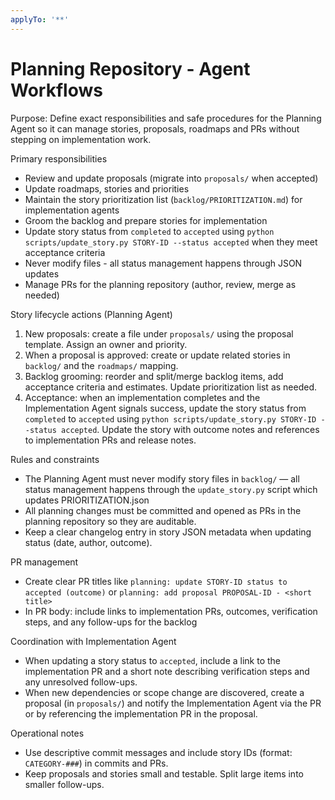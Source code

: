 ```yaml
---
applyTo: '**'
---
```


# Planning Repository - Agent Workflows

Purpose: Define exact responsibilities and safe procedures for the Planning Agent so it can manage stories, proposals, roadmaps and PRs without stepping on implementation work.

Primary responsibilities
- Review and update proposals (migrate into `proposals/` when accepted)
- Update roadmaps, stories and priorities
- Maintain the story prioritization list (`backlog/PRIORITIZATION.md`) for implementation agents
- Groom the backlog and prepare stories for implementation
- Update story status from `completed` to `accepted` using `python scripts/update_story.py STORY-ID --status accepted` when they meet acceptance criteria
- Never modify files - all status management happens through JSON updates
- Manage PRs for the planning repository (author, review, merge as needed)

Story lifecycle actions (Planning Agent)
1. New proposals: create a file under `proposals/` using the proposal template. Assign an owner and priority.
2. When a proposal is approved: create or update related stories in `backlog/` and the `roadmaps/` mapping.
3. Backlog grooming: reorder and split/merge backlog items, add acceptance criteria and estimates. Update prioritization list as needed.
4. Acceptance: when an implementation completes and the Implementation Agent signals success, update the story status from `completed` to `accepted` using `python scripts/update_story.py STORY-ID --status accepted`. Update the story with outcome notes and references to implementation PRs and release notes.

Rules and constraints
- The Planning Agent must never modify story files in `backlog/` — all status management happens through the `update_story.py` script which updates PRIORITIZATION.json
- All planning changes must be committed and opened as PRs in the planning repository so they are auditable.
- Keep a clear changelog entry in story JSON metadata when updating status (date, author, outcome).

PR management
- Create clear PR titles like `planning: update STORY-ID status to accepted (outcome)` or `planning: add proposal PROPOSAL-ID - <short title>`
- In PR body: include links to implementation PRs, outcomes, verification steps, and any follow-ups for the backlog

Coordination with Implementation Agent
- When updating a story status to `accepted`, include a link to the implementation PR and a short note describing verification steps and any unresolved follow-ups.
- When new dependencies or scope change are discovered, create a proposal (in `proposals/`) and notify the Implementation Agent via the PR or by referencing the implementation PR in the proposal.

Operational notes
- Use descriptive commit messages and include story IDs (format: `CATEGORY-###`) in commits and PRs.
- Keep proposals and stories small and testable. Split large items into smaller follow-ups.
